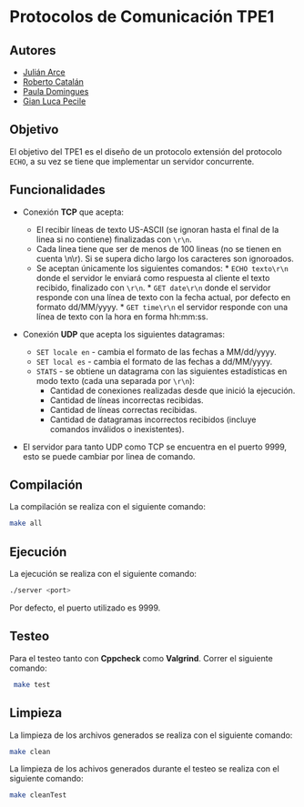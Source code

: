 # Protocolos de Comunicación TPE1

## Autores

- [Julián Arce](https://github.com/juarce)
- [Roberto Catalán](https://github.com/rcatalan98)
- [Paula Domingues](https://github.com/pdomins)
- [Gian Luca Pecile](https://github.com/glpecile)

## Objetivo

El objetivo del TPE1 es el diseño de un protocolo extensión del protocolo `ECHO`, a su vez se tiene que implementar un servidor concurrente.

## Funcionalidades
*   Conexión **TCP** que acepta:
    *   El recibir líneas de texto US-ASCII (se ignoran hasta el final de la linea si no contiene) finalizadas con `\r\n`.
    *   Cada linea tiene que ser de menos de 100 lineas (no se tienen en cuenta \n\r). Si se supera dicho largo los caracteres son ignoroados.
    *    Se aceptan únicamente los siguientes comandos:
        *   ```ECHO texto\r\n``` 
        donde el servidor le enviará como respuesta al cliente el texto recibido, finalizado con `\r\n`.
        *   ```GET date\r\n```
        donde el servidor responde con una línea de texto con la fecha actual, por defecto en formato dd/MM/yyyy.
        *   ```GET time\r\n```
        el servidor responde con una línea de texto con la hora en forma hh:mm:ss.

*   Conexión **UDP** que acepta los siguientes datagramas:
    *   `SET locale en` - cambia el formato de las fechas a MM/dd/yyyy.
    *   `SET local es` - cambia el formato de las fechas a dd/MM/yyyy.
    *   `STATS` - se obtiene un datagrama con las siguientes estadísticas en modo texto (cada una separada por `\r\n`):
        *   Cantidad de conexiones realizadas desde que inició la ejecución.
        *   Cantidad de líneas incorrectas recibidas.
        *   Cantidad de líneas correctas recibidas.
        *   Cantidad de datagramas incorrectos recibidos (incluye comandos inválidos o inexistentes).
*   El servidor para tanto UDP como TCP se encuentra en el puerto 9999, esto se puede cambiar por linea de comando.


## Compilación

La compilación se realiza con el siguiente comando:

```bash
make all
```

## Ejecución

La ejecución se realiza con el siguiente comando:

```bash
./server <port>
```
Por defecto, el puerto utilizado es 9999.

## Testeo
Para el testeo tanto con **Cppcheck** como **Valgrind**. Correr el siguiente comando:

```bash
 make test
```


## Limpieza

La limpieza de los archivos generados se realiza con el siguiente comando:

```bash
make clean
```
La limpieza de los achivos generados durante el testeo se realiza con el siguiente comando:

```bash
make cleanTest
```
